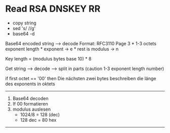 # Read RSA DNSKEY RR

* copy string
* sed 's/ //g'
* base64 -d

Base64 encoded string --> decode
Format: RFC3110 Page 3
    * 1-3 octets exponent length
    * exponent -> e
    * rest is modulus -> n

Key length = (modulus bytes base 10) * 8

Get string --> decode --> split in parts (caution 1-3 exponent length number)

if first octet == '00'
then
    Die nächsten zwei bytes beschreiben die länge des exponents in oktets

**************************
1. Base64 decoden
2. If 00 formatieren
3. modulus auslesen
    - 1024/8 = 128 (dec)
    - 128 dec = 80 hex
**************************

